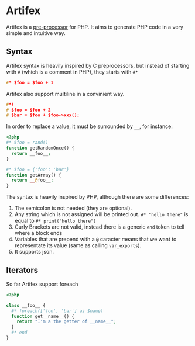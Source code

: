 Artifex
=======

Artifex is a [pre-processor](http://en.wikipedia.org/wiki/Preprocessor) for PHP. It aims to generate PHP code in a very simple and intuitive way.

Syntax
------

Artifex syntax is heavily inspired by C preprocessors, but instead of starting with `#` (which is a comment in PHP), they starts with `#*`

```C
#* $foo = $foo + 1
```

Artifex also support multiline in a convinient way.

```C
#*!
# $foo = $foo + 2
# $bar = $foo + $foo->xxx();
```

In order to replace a value, it must be surrounded by `__`, for instance:

```php
<?php
#* $foo = rand()
function getRandomOnce() {
  return __foo__;
}

#* $foo = {'foo': 'bar'}
function getArray() {
  return __@foo__;
}
```

The syntax is heavily inspired by PHP, although there are some differences:
  1. The semicolon is not needed (they are optional). 
  2. Any string which is not assigned will be printed out. `#* "hello there"` is equal to `#* print("hello there")`
  3. Curly Brackets are not valid, instead there is a generic `end` token to tell where a block ends
  4. Variables that are prepend with a `@` caracter means that we want to representate its value (same as calling `var_exports`).
  5. It supports json.

Iterators
---------

So far Artifex support foreach

```php
<?php

class __foo__ {
  #* foreach(['foo', 'bar'] as $name)
  function get__name__() {
    return "I'm a the getter of __name__";
  }
  #* end
}